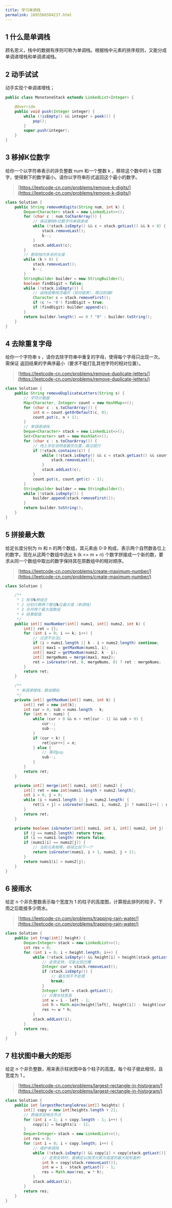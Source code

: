 ```yaml
---
title: 学习单调栈
permalink: 1695566504237.html
---
```


## 1 什么是单调栈

顾名思义，栈中的数据有序则可称为单调栈。根据栈中元素的排序规则，又能分成单调递增栈和单调递减栈。

## 2 动手试试

动手实现个单调递增栈；

```java
public class MonotoneStack extends LinkedList<Integer> {

    @Override
    public void push(Integer integer) {
        while (!isEmpty() && integer > peek()) {
            pop();
        }
        super.push(integer);
    }
}
```

## 3 移掉K位数字

给你一个以字符串表示的非负整数 num 和一个整数 k ，移除这个数中的 k 位数字，使得剩下的数字最小。请你以字符串形式返回这个最小的数字。

> [https://leetcode-cn.com/problems/remove-k-digits/](https://leetcode-cn.com/problems/remove-k-digits/)

```java
class Solution {
    public String removeKdigits(String num, int k) {
        Deque<Character> stack = new LinkedList<>();
        for (char c : num.toCharArray()) {
            // 保证删除k位数字内单调递减
            while (!stack.isEmpty() && c < stack.getLast() && k > 0) {
                stack.removeLast();
                k--;
            }
            stack.addLast(c);
        }
        // 删除栈内多余的长度
        while (k > 0) {
            stack.removeLast();
            k--;
        }
        StringBuilder builder = new StringBuilder();
        boolean findDigit = false;
        while (!stack.isEmpty()) {
            // 由栈底像栈顶遍历（双向链表），跳过前缀0
            Character c = stack.removeFirst();
            if (c != '0') findDigit = true;
            if (findDigit) builder.append(c);
        }
        return builder.length() == 0 ? "0" : builder.toString();
    }
}
```

## 4 去除重复字母

给你一个字符串 s ，请你去除字符串中重复的字母，使得每个字母只出现一次。需保证 返回结果的字典序最小（要求不能打乱其他字符的相对位置）。

> [https://leetcode-cn.com/problems/remove-duplicate-letters/](https://leetcode-cn.com/problems/remove-duplicate-letters/)

```java
class Solution {
    public String removeDuplicateLetters(String s) {
        // 字符计数器
        Map<Character, Integer> count = new HashMap<>();
        for (char c : s.toCharArray()) {
            int n = count.getOrDefault(c, 0);
            count.put(c, n + 1);
        }
        // 单调递减栈
        Deque<Character> stack = new LinkedList<>();
        Set<Character> set = new HashSet<>();
        for (char c : s.toCharArray()) {
            // 栈上存在说明是最优位置，跳过就行
            if (!stack.contains(c)) {
                while (!stack.isEmpty() && c < stack.getLast() && count.get(stack.getLast()) > 0) {
                    stack.removeLast();
                }
                stack.addLast(c);
            }
            count.put(c, count.get(c) - 1);
        }
        StringBuilder builder = new StringBuilder();
        while (!stack.isEmpty()) {
            builder.append(stack.removeFirst());
        }
        return builder.toString();
    }
}
```

## 5 拼接最大数

给定长度分别为 m 和 n 的两个数组，其元素由 0-9 构成，表示两个自然数各位上的数字。现在从这两个数组中选出 k (k <= m + n) 个数字拼接成一个新的数，要求从同一个数组中取出的数字保持其在原数组中的相对顺序。 

> [https://leetcode-cn.com/problems/create-maximum-number/](https://leetcode-cn.com/problems/create-maximum-number/)

```java
class Solution {

    /**
     * 1 枚举k种组合
     * 2 分别计算两个数组k位最大值（单调栈）
     * 3 合并两个最大值数组
     * 4 结果赋值
     */
    public int[] maxNumber(int[] nums1, int[] nums2, int k) {
        int[] ret = {};
        for (int i = 0; i <= k; i++) {
            // 过滤不合法i
            if (i > nums1.length || k - i > nums2.length) continue;
            int[] max1 = getMaxNum(nums1, i);
            int[] max2 = getMaxNum(nums2, k - i);
            int[] mergeNums = merge(max1, max2);
            ret = isGreater(ret, 0, mergeNums, 0) ? ret : mergeNums;
        }
        return ret;
    }

    /**
     * 单调递增栈，数组模拟
     */
    private int[] getMaxNum(int[] nums, int k) {
        int[] ret = new int[k];
        int cur = 0, sub = nums.length - k;
        for (int n : nums) {
            while (cur > 0 && n > ret[cur - 1] && sub > 0) {
                cur--;
                sub--;
            }
            if (cur < k) {
                ret[cur++] = n;
            } else {
                // 等同pop
                sub--;
            }
        }
        return ret;
    }

    private int[] merge(int[] nums1, int[] nums2) {
        int[] ret = new int[nums1.length + nums2.length];
        int i = 0, j = 0;
        while (i < nums1.length || j < nums2.length) {
            ret[i + j] = isGreater(nums1, i, nums2, j) ? nums1[i++] : nums2[j++];
        }
        return ret;
    }

    private boolean isGreater(int[] nums1, int i, int[] nums2, int j) {
        if (j == nums2.length) return true;
        if (i == nums1.length) return false;
        if (nums1[i] == nums2[j]) {
            // 当前元素相等，继续比较下一个
            return isGreater(nums1, i + 1, nums2, j + 1);
        }
        return nums1[i] > nums2[j];
    }
}
```

## 6 接雨水

给定 n 个非负整数表示每个宽度为 1 的柱子的高度图，计算按此排列的柱子，下雨之后能接多少雨水。

> [https://leetcode-cn.com/problems/trapping-rain-water/](https://leetcode-cn.com/problems/trapping-rain-water/)

```java
class Solution {
    public int trap(int[] height) {
        Deque<Integer> stack = new LinkedList<>();
        int res = 0;
        for (int i = 0; i < height.length; i++) {
            while (!stack.isEmpty() && height[i] > height[stack.getLast()]) {
                // 走势反转，可能出现凹槽
                Integer cur = stack.removeLast();
                if (stack.isEmpty()) {
                    // 最左侧不予处理
                    break;
                }
                Integer left = stack.getLast();
                // 计算水柱宽高
                int w = i - left - 1;
                int h = Math.min(height[left], height[i]) - height[cur];
                res += w * h;
            }
            stack.addLast(i);
        }
        return res;
    }
}
```

## 7 柱状图中最大的矩形

给定 n 个非负整数，用来表示柱状图中各个柱子的高度。每个柱子彼此相邻，且宽度为 1 。

> [https://leetcode-cn.com/problems/largest-rectangle-in-histogram/](https://leetcode-cn.com/problems/largest-rectangle-in-histogram/)

```java
class Solution {
    public int largestRectangleArea(int[] heights) {
        int[] copy = new int[heights.length + 2];
        // 两端添加哨兵节点
        for (int i = 1; i < copy.length - 1; i++) {
            copy[i] = heights[i - 1];
        }
        Deque<Integer> stack = new LinkedList<>();
        int res = 0;
        for (int i = 0; i < copy.length; i++) {
            // 维护单调栈
            while (!stack.isEmpty() && copy[i] < copy[stack.getLast()]) {
                // 走势反转时，能确定以栈顶元素为高度的最大矩形面积
                int h = copy[stack.removeLast()];
                int w = i - stack.getLast() - 1;
                res = Math.max(res, w * h);
            }
            stack.addLast(i);
        }
        return res;
    }
}
```